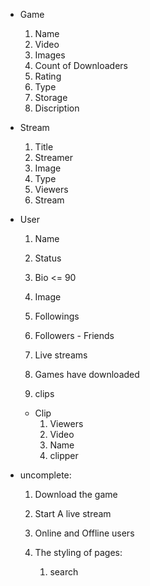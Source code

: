 - Game
    1. Name
    2. Video
    3. Images
    4. Count of Downloaders
    5. Rating
    6. Type
    7. Storage
    8. Discription

- Stream
    1. Title
    2. Streamer
    3. Image
    4. Type
    5. Viewers
    6. Stream


- User
    1. Name
    2. Status
    3. Bio <= 90
    4. Image

    5. Followings
    6. Followers - Friends

    7. Live streams
    8. Games have downloaded
    9. clips


    - Clip
        1. Viewers
        2. Video
        3. Name
        4. clipper


- uncomplete:
    1. Download the game
    2. Start A live stream
    3. Online and Offline users
    
    4. The styling of pages:
        1. search
